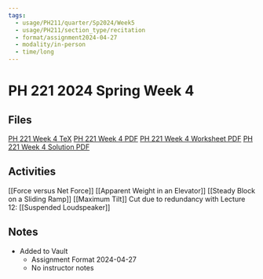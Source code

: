 ```yaml
---
tags:
  - usage/PH211/quarter/Sp2024/Week5
  - usage/PH211/section_type/recitation
  - format/assignment2024-04-27
  - modality/in-person
  - time/long
---
```

# PH 221 2024 Spring Week 4
## Files
[PH 221 Week 4 TeX](PH_221_Week_4.tex)
[PH 221 Week 4 PDF](PH_221_Week_4.pdf)
[PH 221 Week 4 Worksheet PDF](PH_221_Week_4-Worksheet.pdf)
[PH 221 Week 4 Solution PDF](PH_221_Week_4-Solution.pdf)
## Activities
[[Force versus Net Force]]
[[Apparent Weight in an Elevator]]
[[Steady Block on a Sliding Ramp]]
[[Maximum Tilt]]
Cut due to redundancy with Lecture 12: [[Suspended Loudspeaker]]
## Notes
* Added to Vault
	* Assignment Format 2024-04-27
	* No instructor notes